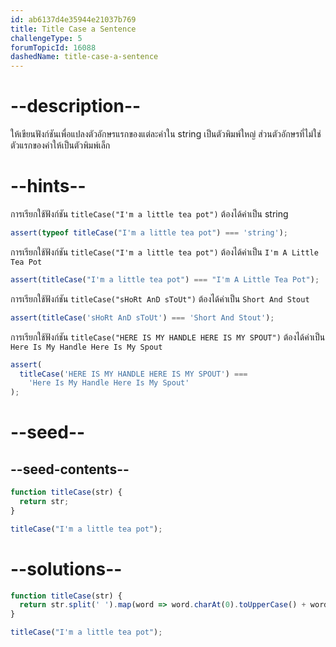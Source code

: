 ```yaml
---
id: ab6137d4e35944e21037b769
title: Title Case a Sentence
challengeType: 5
forumTopicId: 16088
dashedName: title-case-a-sentence
---
```


# --description--

ให้เขียนฟังก์ชันเพื่อแปลงตัวอักษรแรกของแต่ละคำใน string เป็นตัวพิมพ์ใหญ่ ส่วนตัวอักษรที่ไม่ใช่ตัวแรกของคำให้เป็นตัวพิมพ์เล็ก

# --hints--

การเรียกใช้ฟังก์ชัน `titleCase("I'm a little tea pot")` ต้องได้ค่าเป็น string

```js
assert(typeof titleCase("I'm a little tea pot") === 'string');
```

การเรียกใช้ฟังก์ชัน `titleCase("I'm a little tea pot")` ต้องได้ค่าเป็น `I'm A Little Tea Pot`

```js
assert(titleCase("I'm a little tea pot") === "I'm A Little Tea Pot");
```

การเรียกใช้ฟังก์ชัน `titleCase("sHoRt AnD sToUt")` ต้องได้ค่าเป็น `Short And Stout`

```js
assert(titleCase('sHoRt AnD sToUt') === 'Short And Stout');
```

การเรียกใช้ฟังก์ชัน `titleCase("HERE IS MY HANDLE HERE IS MY SPOUT")` ต้องได้ค่าเป็น `Here Is My Handle Here Is My Spout`

```js
assert(
  titleCase('HERE IS MY HANDLE HERE IS MY SPOUT') ===
    'Here Is My Handle Here Is My Spout'
);
```

# --seed--

## --seed-contents--

```js
function titleCase(str) {
  return str;
}

titleCase("I'm a little tea pot");
```

# --solutions--

```js
function titleCase(str) {
  return str.split(' ').map(word => word.charAt(0).toUpperCase() + word.substring(1).toLowerCase()).join(' ');
}

titleCase("I'm a little tea pot");
```
